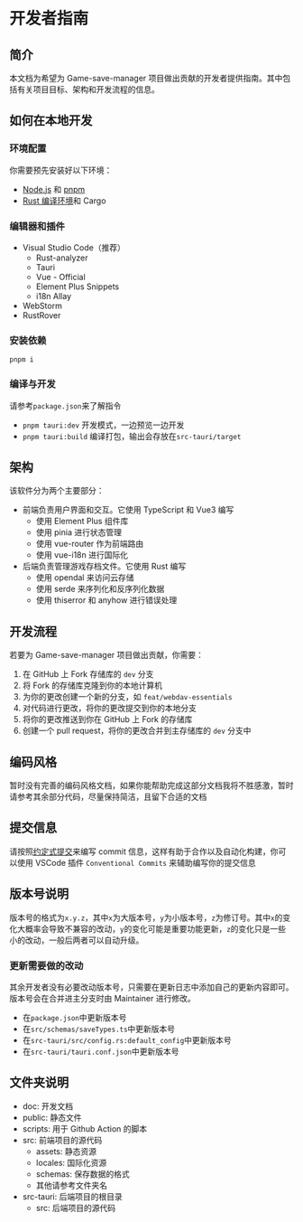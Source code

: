 # 开发者指南

## 简介

本文档为希望为 Game-save-manager 项目做出贡献的开发者提供指南。其中包括有关项目目标、架构和开发流程的信息。

## 如何在本地开发

### 环境配置

你需要预先安装好以下环境：

- [Node.js](https://nodejs.org/) 和 [pnpm](https://pnpm.io/)
- [Rust 编译环境](https://www.rust-lang.org/)和 Cargo

### 编辑器和插件

- Visual Studio Code（推荐）
    - Rust-analyzer
    - Tauri
    - Vue - Official
    - Element Plus Snippets
    - i18n Allay
- WebStorm
- RustRover

### 安装依赖

`pnpm i`

### 编译与开发

请参考`package.json`来了解指令
- `pnpm tauri:dev` 开发模式，一边预览一边开发
- `pnpm tauri:build` 编译打包，输出会存放在`src-tauri/target`

## 架构

该软件分为两个主要部分：

- 前端负责用户界面和交互。它使用 TypeScript 和 Vue3 编写
    - 使用 Element Plus 组件库
    - 使用 pinia 进行状态管理
    - 使用 vue-router 作为前端路由
    - 使用 vue-i18n 进行国际化
- 后端负责管理游戏存档文件。它使用 Rust 编写
    - 使用 opendal 来访问云存储
    - 使用 serde 来序列化和反序列化数据
    - 使用 thiserror 和 anyhow 进行错误处理

## 开发流程

若要为 Game-save-manager 项目做出贡献，你需要：

1. 在 GitHub 上 Fork 存储库的 `dev` 分支
2. 将 Fork 的存储库克隆到你的本地计算机
3. 为你的更改创建一个新的分支，如 `feat/webdav-essentials`
4. 对代码进行更改，将你的更改提交到你的本地分支
5. 将你的更改推送到你在 GitHub 上 Fork 的存储库
6. 创建一个 pull request，将你的更改合并到主存储库的 `dev` 分支中

## 编码风格

暂时没有完善的编码风格文档，如果你能帮助完成这部分文档我将不胜感激，暂时请参考其余部分代码，尽量保持简洁，且留下合适的文档

## 提交信息

请按照[约定式提交](https://www.conventionalcommits.org/)来编写 commit 信息，这样有助于合作以及自动化构建，你可以使用 VSCode 插件 `Conventional Commits` 来辅助编写你的提交信息

## 版本号说明

版本号的格式为`x.y.z`，其中`x`为大版本号，`y`为小版本号，`z`为修订号。其中`x`的变化大概率会导致不兼容的改动，`y`的变化可能是重要功能更新，`z`的变化只是一些小的改动，一般后两者可以自动升级。

### 更新需要做的改动

其余开发者没有必要改动版本号，只需要在更新日志中添加自己的更新内容即可。版本号会在合并进主分支时由 Maintainer 进行修改。

- 在`package.json`中更新版本号
- 在`src/schemas/saveTypes.ts`中更新版本号
- 在`src-tauri/src/config.rs:default_config`中更新版本号
- 在`src-tauri/tauri.conf.json`中更新版本号

## 文件夹说明

- doc: 开发文档
- public: 静态文件
- scripts: 用于 Github Action 的脚本
- src: 前端项目的源代码
    - assets: 静态资源
    - locales: 国际化资源
    - schemas: 保存数据的格式
    - 其他请参考文件夹名
- src-tauri: 后端项目的根目录
    - src: 后端项目的源代码